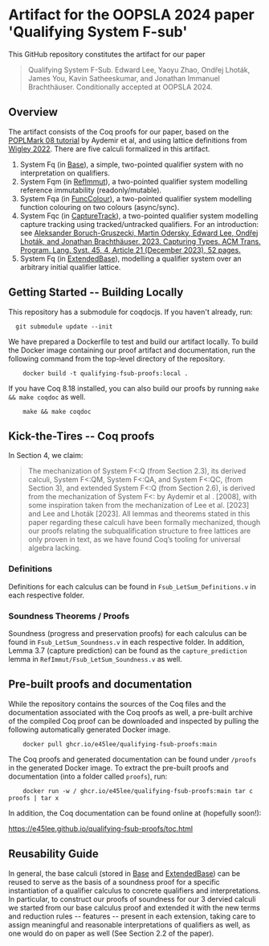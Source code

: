 # Artifact for the OOPSLA 2024 paper 'Qualifying System F-sub'

This GitHub repository constitutes the artifact for our paper

> Qualifying System F-Sub.  Edward Lee, Yaoyu Zhao, Ondřej Lhoták, James You, Kavin Satheeskumar, and Jonathan Immanuel Brachthäuser.
> Conditionally accepted at OOPSLA 2024.

## Overview

The artifact consists of the Coq proofs for our paper, based on the [POPLMark 08 tutorial](https://github.com/plclub/metalib) by Aydemir et al, and using lattice definitions from [Wigley 2022](https://github.com/jwiegley/coq-lattice).  There are five calculi formalized in this artifact.

1.  System Fq (in [Base](Base)), a simple, two-pointed qualifier system with no interpretation
    on qualifiers.
2.  System Fqm (in [RefImmut](RefImmut)), a two-pointed qualifier system modelling reference immutability
    (readonly/mutable).
3.  System Fqa (in [FuncColour](FuncColour)), a two-pointed qualifier system modelling function colouring
    on two colours (async/sync).
4.  System Fqc (in [CaptureTrack](CaptureTrack)), a two-pointed qualifier system modelling capture tracking
    using tracked/untracked qualifiers.  For an introduction: see [Aleksander Boruch-Gruszecki, Martin Odersky, Edward Lee, 
    Ondřej Lhoták, and Jonathan Brachthäuser. 2023. Capturing Types. ACM Trans. Program. Lang. Syst. 45, 4, 
    Article 21 (December 2023), 52 pages.](https://doi.org/10.1145/3618003)
5.  System Fq (in [ExtendedBase](ExtendedBase)), modelling a qualifier system over an arbitrary initial qualifier lattice.
 
## Getting Started -- Building Locally

This repository has a submodule for coqdocjs.  If you haven't already, run:
```
  git submodule update --init
```

We have prepared a Dockerfile to test and build our artifact locally.  To build the Docker
image containing our proof artifact and documentation, run the following command from the top-level
directory of the repository.

```
    docker build -t qualifying-fsub-proofs:local .
```

If you have Coq 8.18 installed, you can also build our proofs by running `make && make coqdoc` as well.

```
    make && make coqdoc
```

## Kick-the-Tires -- Coq proofs

In Section 4, we claim:

> The mechanization of System F<:Q (from Section 2.3), its derived calculi, System F<:QM, System F<:QA,
> and System F<:QC, (from Section 3), and extended System F<:Q (from Section 2.6), is derived from
> the mechanization of System F<: by Aydemir et al . [2008], with some inspiration taken from the
> mechanization of Lee et al. [2023] and Lee and Lhoták [2023]. All lemmas and theorems stated in
> this paper regarding these calculi have been formally mechanized, though our proofs relating the
> subqualification structure to free lattices are only proven in text, as we have found Coq’s tooling
> for universal algebra lacking.

### Definitions
Definitions for each calculus can be found in `Fsub_LetSum_Definitions.v` in each respective folder.

### Soundness Theorems / Proofs
Soundness (progress and preservation proofs) for each calculus can be found in `Fsub_LetSum_Soundness.v` in each respective folder.  In addition,
Lemma 3.7 (capture prediction) can be found as the `capture_prediction` lemma in `RefImmut/Fsub_LetSum_Soundness.v` as well.

## Pre-built proofs and documentation

While the repository contains the sources of the Coq files and the documentation
associated with the Coq proofs as well, a pre-built archive of the compiled Coq proof
can be downloaded and inspected by pulling the following automatically generated Docker image.

```
    docker pull ghcr.io/e45lee/qualifying-fsub-proofs:main
```

The Coq proofs and generated documentation can be found under `/proofs` in the generated Docker image.
To extract the pre-built proofs and documentation (into a folder called `proofs`), run:

```
    docker run -w / ghcr.io/e45lee/qualifying-fsub-proofs:main tar c proofs | tar x
```

In addition, the Coq documentation can be found online at (hopefully soon!):

<https://e45lee.github.io/qualifying-fsub-proofs/toc.html>

## Reusability Guide

In general, the base calculi (stored in [Base](Base) and [ExtendedBase](ExtendedBase)) can be reused to serve as the basis of a soundness proof
for a specific instantiation of a qualifier calculus to concrete qualifiers
and interpretations.  In particular, to construct our proofs of soundness
for our 3 dervied calculi we started from our base calculus proof and
extended it with the new terms and reduction rules -- features -- present
in each extension, taking care to assign meaningful and reasonable
interpretations of qualifiers as well, as one would do on paper as well
(See Section 2.2 of the paper).